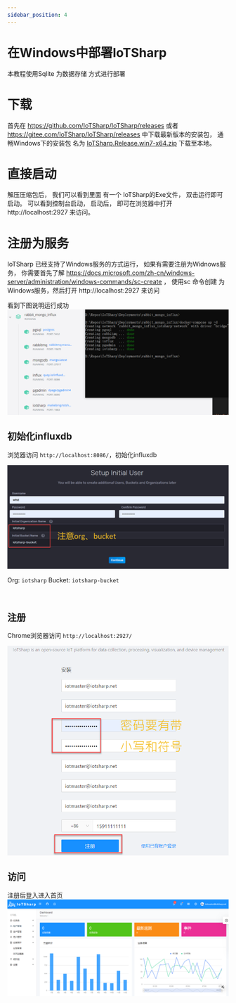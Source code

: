 ```yaml
---
sidebar_position: 4
---
```


# 在Windows中部署IoTSharp

本教程使用Sqlite 为数据存储 方式进行部署

# 下载

首先在 https://github.com/IoTSharp/IoTSharp/releases 或者 https://gitee.com/IoTSharp/IoTSharp/releases 中下载最新版本的安装包， 通畅Windows下的安装包 名为 [IoTSharp.Release.win7-x64.zip](https://github.com/IoTSharp/IoTSharp/releases/download/v2.8/IoTSharp.Release.win7-x64.zip)  下载至本地。 

# 直接启动

解压压缩包后， 我们可以看到里面 有一个 IoTSharp的Exe文件， 双击运行即可启动。 可以看到控制台启动， 启动后， 即可在浏览器中打开 http://localhost:2927 来访问。 

# 注册为服务

IoTSharp 已经支持了Windows服务的方式运行， 如果有需要注册为Widnows服务， 你需要首先了解 https://docs.microsoft.com/zh-cn/windows-server/administration/windows-commands/sc-create  ， 使用sc 命令创建 为Windows服务，然后打开 http://localhost:2927 来访问

 

看到下图说明运行成功
![docker-compose启动成功](/img/iotsharp/docker-run.png)

## 初始化influxdb

浏览器访问 `http://localhost:8086/`，初始化influxdb

![初始化influxdb](/img/iotsharp/influxdb-ini.png)

Org: `iotsharp`  Bucket: `iotsharp-bucket`

```bash docker
 
```

## 注册

Chrome浏览器访问 `http://localhost:2927/`

![注册](/img/iotsharp/iotsharp-regeist.png)


## 访问
注册后登入进入首页
![访问](/img/iotsharp/iotsharp-dashboard.png)

